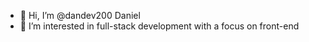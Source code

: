 - 👋 Hi, I’m @dandev200 Daniel
- 👀 I’m interested in full-stack development with a focus on front-end

<!---
dandev200/dandev200 is a ✨ special ✨ repository because its `README.md` (this file) appears on your GitHub profile.
You can click the Preview link to take a look at your changes.
--->
